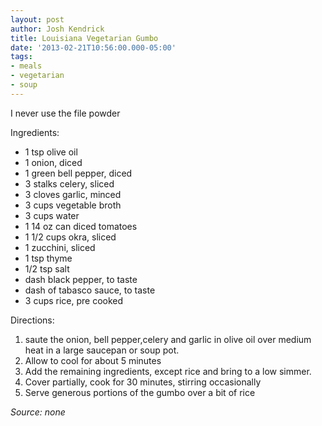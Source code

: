 ```yaml
---
layout: post
author: Josh Kendrick
title: Louisiana Vegetarian Gumbo
date: '2013-02-21T10:56:00.000-05:00'
tags:
- meals
- vegetarian
- soup
---
```


I never use the file powder

Ingredients:
* 1 tsp olive oil
* 1 onion, diced
* 1 green bell pepper, diced
* 3 stalks celery, sliced
* 3 cloves garlic, minced
* 3 cups vegetable broth
* 3 cups water
* 1 14 oz can diced tomatoes
* 1 1/2 cups okra, sliced
* 1 zucchini, sliced
* 1 tsp thyme
* 1/2 tsp salt
* dash black pepper, to taste
* dash of tabasco sauce, to taste
* 3 cups rice, pre cooked

Directions:
1. saute the onion, bell pepper,celery and garlic in olive oil over medium heat in a large saucepan or soup pot.
2. Allow to cool for about 5 minutes
3. Add the remaining ingredients, except rice and bring to a low simmer.
4. Cover partially, cook for 30 minutes, stirring occasionally
5. Serve generous portions of the gumbo over a bit of rice

*Source: none*